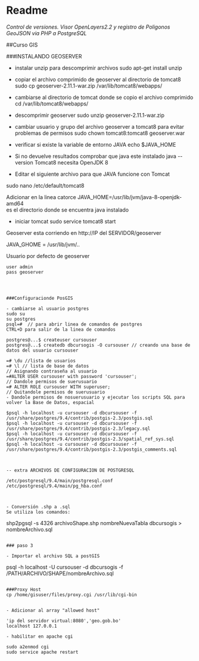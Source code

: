# Readme

*Control de versiones. Visor OpenLayers2.2 y registro de Poligonos GeoJSON via PHP a  PostgreSQL*

##Curso GIS

###INSTALANDO GEOSERVER

- instalar unzip para descomprimir archivos
sudo apt-get install unzip

- copiar el archivo comprimido de geoserver al directorio de tomcat8
sudo cp geoserver-2.11.1-war.zip /var/lib/tomcat8/webapps/

- cambiarse al directorio de tomcat donde se copio el archivo comprimido
cd /var/lib/tomcat8/webapps/


- descomprimir geoserver
sudo unzip geoserver-2.11.1-war.zip 

- cambiar usuario y grupo  del archivo geoserver a tomcat8 para evitar problemas de permisos
sudo chown tomcat8:tomcat8 geoserver.war

- verificar si existe la variable de entorno JAVA
echo $JAVA_HOME

- Si no devuelve resultados comprobar que java este instalado
java --version
  Tomcat8 necesita OpenJDK 8

- Editar el siguiente archivo para que JAVA funcione con Tomcat

sudo nano  /etc/default/tomcat8

Adicionar en la linea catorce
JAVA_HOME=/usr/lib/jvm/java-8-openjdk-amd64  
 es el directorio donde se encuentra java instalado

- iniciar tomcat 
sudo service tomcat8 start

Geoserver esta corriendo en 
http://IP del SERVIDOR/geoserver


JAVA_GHOME = /usr/lib/jvm/..

Usuario por defecto de geoserver
```
user admin 
pass geoserver




###Configuracionde PosGIS

- cambiarse al usuario postgres
sudo su
su postgres
psql=#  // para abrir linea de comandos de postgres
CTRL+D para salir de la linea de comandos

postgres@...$ createuser cursouser
postgres@...$ createdb dbcursogis -O cursouser // creando una base de datos del usuario cursouser

=# \du //lista de usuarios
=# \l // lista de base de datos
// Asignando contraseña al usuario
=#ALTER USER cursouser with password 'cursouser';
// Dandole permisos de suerusuario 
=# ALTER ROLE cursouser WITH superuser;
// Quitandole permisos de suerusuario 
- Dandole permisos de nosuerusuario y ejecutar los scripts SQL para volver la Base de Datos, espacial 

$psql -h localhost -u cursouser -d dbcursouser -f /usr/share/postgres/9.4/contrib/postgis-2.3/postgis.sql
$psql -h localhost -u cursouser -d dbcursouser -f /usr/share/postgres/9.4/contrib/postgis-2.3/legacy.sql
$psql -h localhost -u cursouser -d dbcursouser -f /usr/share/postgres/9.4/contrib/postgis-2.3/spatial_ref_sys.sql
$psql -h localhost -u cursouser -d dbcursouser -f /usr/share/postgres/9.4/contrib/postgis-2.3/postgis_comments.sql



-- extra ARCHIVOS DE CONFIGURACION DE POSTGRESQL

/etc/postgresql/9.4/main/postgresql.conf
/etc/postgresql/9.4/main/pg_hba.conf

 

- Conversión .shp a .sql
Se utiliza los comandos:
```
shp2pgsql -s 4326 archivoShape.shp nombreNuevaTabla dbcursogis > nombreArchivo.sql
```

### paso 3

- Importar el archivo SQL a postGIS

```
psql -h localhost -U cursouser -d dbcursogis -f /PATH/ARCHIVO/SHAPE/nombreArchivo.sql
```

###Proxy Host
cp /home/gisuser/files/proxy.cgi /usr/lib/cgi-bin


- Adicionar al array "allowed host"

'ip del servidor virtual:8080','geo.gob.bo'
localhost 127.0.0.1

- habilitar en apache cgi

sudo a2enmod cgi
sudo service apache restart




